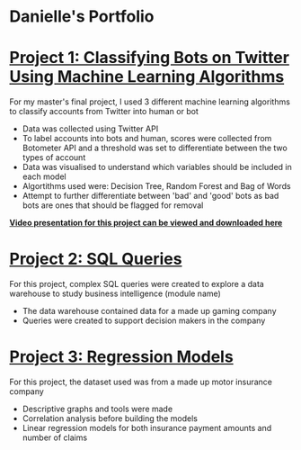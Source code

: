 # Danielle's Portfolio

# [Project 1: Classifying Bots on Twitter Using Machine Learning Algorithms](https://github.com/DanielleSanteng/Portfolio/blob/main/Bot%20Detection%20on%20Twitter%20Project.py)

For my master's final project, I used 3 different machine learning algorithms to classify accounts from Twitter into human or bot

* Data was collected using Twitter API
* To label accounts into bots and human, scores were collected from Botometer API and a threshold was set to differentiate between the two types of account
* Data was visualised to understand which variables should be included in each model
* Algortithms used were: Decision Tree, Random Forest and Bag of Words 
* Attempt to further differentiate between 'bad' and 'good' bots as bad bots are ones that should be flagged for removal

**[Video presentation for this project can be viewed and downloaded here](https://github.com/DanielleSanteng/Portfolio/blob/main/Bot%20Detection%20Presentation.mp4)**

# [Project 2: SQL Queries](https://github.com/DanielleSanteng/Portfolio/blob/main/SQL%20Queries.sql)

For this project, complex SQL queries were created to explore a data warehouse to study business intelligence (module name)

* The data warehouse contained data for a made up gaming company 
* Queries were created to support decision makers in the company

# [Project 3: Regression Models](https://github.com/DanielleSanteng/Portfolio/blob/main/Regression%20Models.R)

For this project, the dataset used was from a made up motor insurance company

* Descriptive graphs and tools were made 
* Correlation analysis before building the models
* Linear regression models for both insurance payment amounts and number of claims
